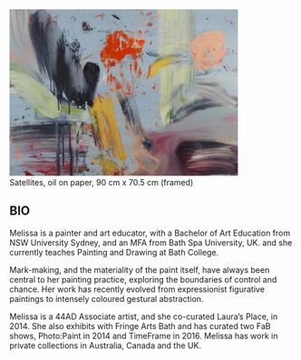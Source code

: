 <div class="container-fluid" class="header-img">
     <div class="text-center row">
          <div >
               <img class="asyncImage" src="img/Satellites_sm.jpg" width="80%"
                    alt="Satellites, oil on paper, 90 cm x 70.5 cm (framed)"/>
               <div class="caption text-center">Satellites, oil on paper, 90 cm x 70.5 cm (framed)
               </div>
          </div>
     </div>
</div>

## BIO

Melissa is a painter and art educator, with a Bachelor of Art Education from NSW University Sydney, and an MFA from Bath Spa University, UK. and she currently teaches Painting and Drawing at Bath College. 

Mark-making, and the materiality of the paint itself, have always been central to her painting practice, exploring the boundaries of control and chance. Her work has recently evolved from expressionist figurative paintings to intensely coloured gestural abstraction. 

Melissa is a 44AD Associate artist, and she co-curated Laura’s Place, in 2014. She also exhibits with Fringe Arts Bath and has curated two FaB shows, Photo:Paint in 2014 and TimeFrame in 2016. Melissa has work in private collections in Australia, Canada and the UK.